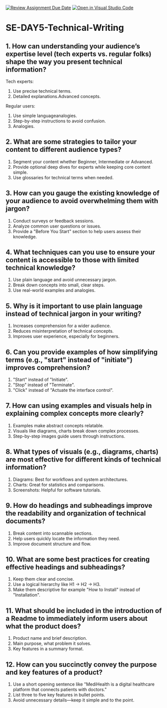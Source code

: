 [![Review Assignment Due Date](https://classroom.github.com/assets/deadline-readme-button-22041afd0340ce965d47ae6ef1cefeee28c7c493a6346c4f15d667ab976d596c.svg)](https://classroom.github.com/a/zsAR-pyY)
[![Open in Visual Studio Code](https://classroom.github.com/assets/open-in-vscode-2e0aaae1b6195c2367325f4f02e2d04e9abb55f0b24a779b69b11b9e10269abc.svg)](https://classroom.github.com/online_ide?assignment_repo_id=18475226&assignment_repo_type=AssignmentRepo)
# SE-DAY5-Technical-Writing
## 1. How can understanding your audience’s expertise level (tech experts vs. regular folks) shape the way you present technical information?

Tech experts: 
1. Use precise technical terms.
2. Detailed explanations.Advanced concepts.

Regular users: 
1. Use simple languageanalogies.
2. Step-by-step instructions to avoid confusion.
3. Analogies.

## 2. What are some strategies to tailor your content to different audience types?

1. Segment your content whether Beginner, Intermediate or Advanced.
2. Provide optional deep dives for experts while keeping core content simple.
3. Use glossaries for technical terms when needed.

## 3. How can you gauge the existing knowledge of your audience to avoid overwhelming them with jargon?

1. Conduct surveys or feedback sessions.
2. Analyze common user questions or issues.
3. Provide a "Before You Start" section to help users assess their knowledge.

## 4. What techniques can you use to ensure your content is accessible to those with limited technical knowledge?

1. Use plain language and avoid unnecessary jargon.
2. Break down concepts into small, clear steps.
3. Use real-world examples and analogies.

## 5. Why is it important to use plain language instead of technical jargon in your writing?

1. Increases comprehension for a wider audience.
2. Reduces misinterpretation of technical concepts.
3. Improves user experience, especially for beginners.

## 6. Can you provide examples of how simplifying terms (e.g., "start" instead of "initiate") improves comprehension?

1. "Start" instead of "Initiate".
2. "Stop" instead of "Terminate".
3. "Click" instead of "Actuate the interface control".

## 7. How can using examples and visuals help in explaining complex concepts more clearly?

1. Examples make abstract concepts relatable.
2. Visuals like diagrams, charts break down complex processes.
3. Step-by-step images guide users through instructions.

## 8. What types of visuals (e.g., diagrams, charts) are most effective for different kinds of technical information?

1. Diagrams: Best for workflows and system architectures.
2. Charts: Great for statistics and comparisons.
3. Screenshots: Helpful for software tutorials.

## 9. How do headings and subheadings improve the readability and organization of technical documents?

1. Break content into scannable sections.
2. Help users quickly locate the information they need.
3. Improve document structure and flow.

## 10. What are some best practices for creating effective headings and subheadings?

1. Keep them clear and concise.
2. Use a logical hierarchy like H1 → H2 → H3.
3. Make them descriptive for example "How to Install" instead of "Installation".

## 11. What should be included in the introduction of a Readme to immediately inform users about what the product does?

1. Product name and brief description.
2. Main purpose, what problem it solves.
3. Key features in a summary format.

## 12. How can you succinctly convey the purpose and key features of a product?

1. Use a short opening sentence like "MediHealth is a digital healthcare platform that connects patients with doctors."
2. List three to five key features in bullet points.
3. Avoid unnecessary details—keep it simple and to the point.

